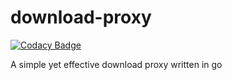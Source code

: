 # download-proxy

[![Codacy Badge](https://api.codacy.com/project/badge/Grade/e9557d7c6f6d4db284730e16c4ab83d5)](https://app.codacy.com/gh/pyscripter99/download-proxy-go?utm_source=github.com&utm_medium=referral&utm_content=pyscripter99/download-proxy-go&utm_campaign=Badge_Grade)

A simple yet effective download proxy written in go
